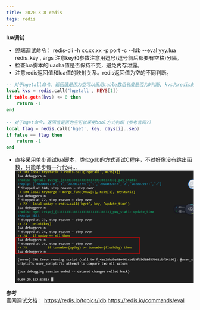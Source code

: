 ```yaml
---
title: 2020-3-8 redis
tags: redis
---
```



**lua调试**   
+ 终端调试命令： redis-cli -h xx.xx.xx -p port -c --ldb --eval yyy.lua  redis_key  ,  args     注意key和参数注意用逗号(逗号前后都要有空格)分隔。   
+ 检查lua脚本的luasha值是否保持不变，避免内存泄露。   
+ 注意redis返回值和lua值的映射关系。redis返回值为空的不同判断。   
``` lua
-- 对于hgetall命令，返回值是否为空可以采用table数组长度是否为0判断, kvs为redis的返回值 
local kvs = redis.call('hgetall', KEYS[1])
if table.getn(kvs) <= 0 then
	return -1
end

-- 对于hget命令，返回值是否为空可以采用bool方式判断（参考官网?）
local flag = redis.call('hget', key, days[i]..sep)
if false == flag then
	return -1
end
```
+ 直接采用单步调试lua脚本，类似gdb的方式调试C程序，不过好像没有跳出函数，只能单步每一行代码...   
![redis](png/redis-lua.png)


**参考**    
官网调试文档： https://redis.io/topics/ldb            https://redis.io/commands/eval